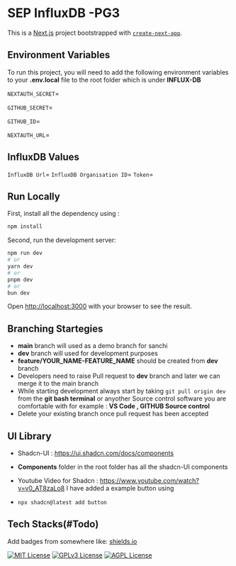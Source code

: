 # SEP InfluxDB -PG3

This is a [Next.js](https://nextjs.org/) project bootstrapped with [`create-next-app`](https://github.com/vercel/next.js/tree/canary/packages/create-next-app).

## Environment Variables

To run this project, you will need to add the following environment variables to your **.env.local** file to the root folder which is under
**INFLUX-DB**

`NEXTAUTH_SECRET`=

`GITHUB_SECRET`=

`GITHUB_ID`=

`NEXTAUTH_URL`= 

## InfluxDB Values

`InfluxDB Url`= 
`InfluxDB Organisation ID`=
`Token`=

## Run Locally

First, install all the dependency using :

```bash
npm install
```

Second, run the development server:

```bash
npm run dev
# or
yarn dev
# or
pnpm dev
# or
bun dev
```

Open [http://localhost:3000](http://localhost:3000) with your browser to see the result.

## Branching Startegies

- **main** branch will used as a demo branch for sanchi
- **dev** branch will used for development purposes
- **feature/YOUR_NAME-FEATURE_NAME** should be created from **dev** branch
- Developers need to raise Pull request to **dev** branch and later we can merge it to the main branch
- While starting development always start by taking `git pull origin dev` from the **git bash terminal** or anyother Source control software you are comfortable with for example : **VS Code , GITHUB Source control**
- Delete your existing branch once pull request has been accepted

## UI Library

- Shadcn-UI : https://ui.shadcn.com/docs/components

- **Components** folder in the root folder has all the shadcn-UI components
- Youtube Video for Shadcn : https://www.youtube.com/watch?v=v0_AT8zaLo8
  I have added a example button using
- `npx shadcn@latest add button`

## Tech Stacks(#Todo)

Add badges from somewhere like: [shields.io](https://shields.io/)

[![MIT License](https://img.shields.io/badge/License-MIT-green.svg)](https://choosealicense.com/licenses/mit/)
[![GPLv3 License](https://img.shields.io/badge/License-GPL%20v3-yellow.svg)](https://opensource.org/licenses/)
[![AGPL License](https://img.shields.io/badge/license-AGPL-blue.svg)](http://www.gnu.org/licenses/agpl-3.0)
